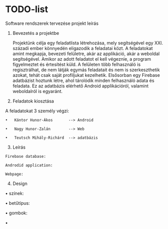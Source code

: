 # TODO-list
Software rendszerek tervezése projekt leírás

1.	Bevezetés a projektbe

 	Projektünk célja egy feladatlista létrehozása, mely segítségével egy XXI. századi ember könnyedén eligazodik a feladatai közt. A feladatokat amint megkapja, bevezeti felületre, akár az applikáció, akár a weboldal segítségével. Amikor az adott feladatot el kell végeznie, a program figyelmeztet és értesítést küld. 
	A felületen több felhasználó is regisztrálhat, de nem látják egymás feladatait és nem is szerkeszthetik azokat, tehát csak saját profiljukat kezelhetik. 
	Elsősorban egy Firebase adatbázist hoztunk létre, ahol tárolódik minden felhasználó adata és feladata. Ez az adatbázis elérhető Android applikációról, valamint weboldalról is egyaránt. 
	
2.	Feladatok kiosztása

  A feladatokat 3 személy végzi:
  
    •	Kántor Hunor-Ákos 		--> Android
    
    •	Nagy Hunor-Zalán 		--> Web
    
    •	Teutsch Mihály-Richárd 	--> adatbázis
    
  3.	Leírás
  
    Firebase database:

    Androdid application:

    Webpage:
    
  4.	Design
  
  •	színek:
  
  •	betűtípus:
  
  •	gombok:
  
  •	

